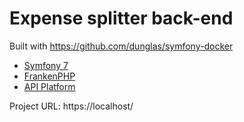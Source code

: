 # Expense splitter back-end

Built with https://github.com/dunglas/symfony-docker

- [Symfony 7](https://symfony.com/)
- [FrankenPHP](https://frankenphp.dev/)
- [API Platform](https://api-platform.com/)

Project URL: https://localhost/